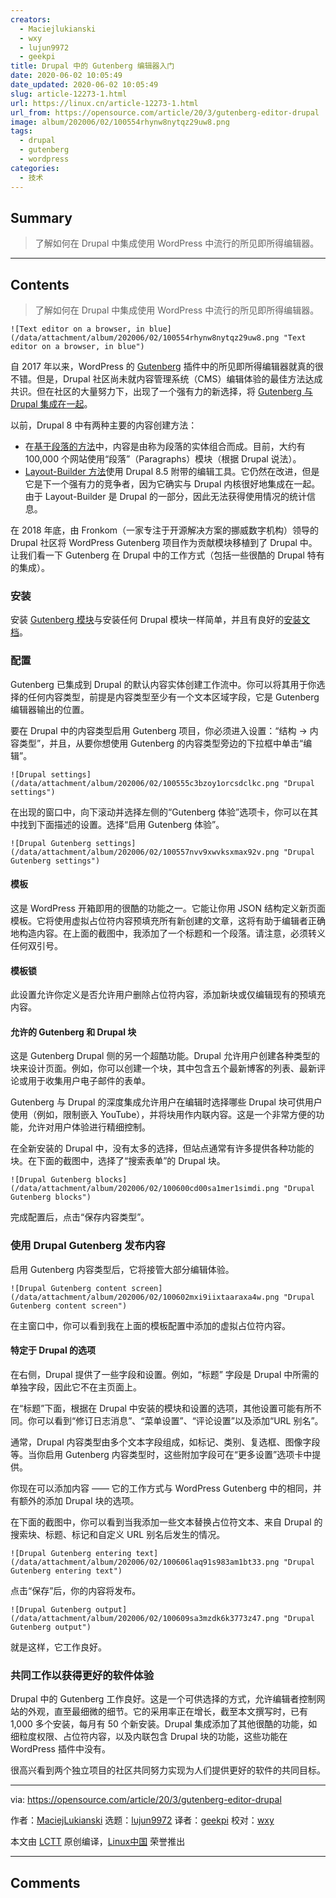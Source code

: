 ```yaml
---
creators:
  - Maciejlukianski
  - wxy
  - lujun9972
  - geekpi
title: Drupal 中的 Gutenberg 编辑器入门
date: 2020-06-02 10:05:49
date_updated: 2020-06-02 10:05:49
slug: article-12273-1.html
url: https://linux.cn/article-12273-1.html
url_from: https://opensource.com/article/20/3/gutenberg-editor-drupal
image: album/202006/02/100554rhynw8nytqz29uw8.png
tags:
  - drupal
  - gutenberg
  - wordpress
categories:
  - 技术
---
```


## Summary

> 了解如何在 Drupal 中集成使用 WordPress 中流行的所见即所得编辑器。

***

<!-- more -->

## Contents

> 
> 了解如何在 Drupal 中集成使用 WordPress 中流行的所见即所得编辑器。
> 
> 
> 

`![Text editor on a browser, in blue](/data/attachment/album/202006/02/100554rhynw8nytqz29uw8.png "Text editor on a browser, in blue")`

自 2017 年以来，WordPress 的 [Gutenberg](https://wordpress.org/plugins/gutenberg/) 插件中的所见即所得编辑器就真的很不错。但是，Drupal 社区尚未就内容管理系统（CMS）编辑体验的最佳方法达成共识。但在社区的大量努力下，出现了一个强有力的新选择，将 [Gutenberg 与 Drupal 集成在一起](https://drupalgutenberg.org/)。

以前，Drupal 8 中有两种主要的内容创建方法：

* 在[基于段落的方法](https://www.droptica.com/blog/flexible-and-easy-content-creation-drupal-paragraphs-module/)中，内容是由称为段落的实体组合而成。目前，大约有 100,000 个网站使用“段落”（Paragraphs）模块（根据 Drupal 说法）。
* [Layout-Builder 方法](https://www.droptica.com/blog/layout-builder-building-drupal-8-layouts/)使用 Drupal 8.5 附带的编辑工具。它仍然在改进，但是它是下一个强有力的竞争者，因为它确实与 Drupal 内核很好地集成在一起。由于 Layout-Builder 是 Drupal 的一部分，因此无法获得使用情况的统计信息。

在 2018 年底，由 Fronkom（一家专注于开源解决方案的挪威数字机构）领导的 Drupal 社区将 WordPress Gutenberg 项目作为贡献模块移植到了 Drupal 中。让我们看一下 Gutenberg 在 Drupal 中的工作方式（包括一些很酷的 Drupal 特有的集成）。

### 安装

安装 [Gutenberg 模块](https://www.drupal.org/project/gutenberg)与安装任何 Drupal 模块一样简单，并且有良好的[安装文档](https://www.drupal.org/docs/8/extending-drupal-8/installing-drupal-8-modules)。

### 配置

Gutenberg 已集成到 Drupal 的默认内容实体创建工作流中。你可以将其用于你选择的任何内容类型，前提是内容类型至少有一个文本区域字段，它是 Gutenberg 编辑器输出的位置。

要在 Drupal 中的内容类型启用 Gutenberg 项目，你必须进入设置：“结构 -> 内容类型”，并且，从要你想使用 Gutenberg 的内容类型旁边的下拉框中单击“编辑”。

`![Drupal settings](/data/attachment/album/202006/02/100555c3bzoy1orcsdclkc.png "Drupal settings")`

在出现的窗口中，向下滚动并选择左侧的“Gutenberg 体验”选项卡，你可以在其中找到下面描述的设置。选择“启用 Gutenberg 体验”。

`![Drupal Gutenberg settings](/data/attachment/album/202006/02/100557nvv9xwvksxmax92v.png "Drupal Gutenberg settings")`

#### 模板

这是 WordPress 开箱即用的很酷的功能之一。它能让你用 JSON 结构定义新页面模板。它将使用虚拟占位符内容预填充所有新创建的文章，这将有助于编辑者正确地构造内容。在上面的截图中，我添加了一个标题和一个段落。请注意，必须转义任何双引号。

#### 模板锁

此设置允许你定义是否允许用户删除占位符内容，添加新块或仅编辑现有的预填充内容。

#### 允许的 Gutenberg 和 Drupal 块

这是 Gutenberg Drupal 侧的另一个超酷功能。Drupal 允许用户创建各种类型的块来设计页面。例如，你可以创建一个块，其中包含五个最新博客的列表、最新评论或用于收集用户电子邮件的表单。

Gutenberg 与 Drupal 的深度集成允许用户在编辑时选择哪些 Drupal 块可供用户使用（例如，限制嵌入 YouTube），并将块用作内联内容。这是一个非常方便的功能，允许对用户体验进行精细控制。

在全新安装的 Drupal 中，没有太多的选择，但站点通常有许多提供各种功能的块。在下面的截图中，选择了“搜索表单”的 Drupal 块。

`![Drupal Gutenberg blocks](/data/attachment/album/202006/02/100600cd00sa1mer1simdi.png "Drupal Gutenberg blocks")`

完成配置后，点击“保存内容类型”。

### 使用 Drupal Gutenberg 发布内容

启用 Gutenberg 内容类型后，它将接管大部分编辑体验。

`![Drupal Gutenberg content screen](/data/attachment/album/202006/02/100602mxi9iixtaaraxa4w.png "Drupal Gutenberg content screen")`

在主窗口中，你可以看到我在上面的模板配置中添加的虚拟占位符内容。

#### 特定于 Drupal 的选项

在右侧，Drupal 提供了一些字段和设置。例如，“标题” 字段是 Drupal 中所需的单独字段，因此它不在主页面上。

在“标题”下面，根据在 Drupal 中安装的模块和设置的选项，其他设置可能有所不同。你可以看到“修订日志消息”、“菜单设置”、“评论设置”以及添加“URL 别名”。

通常，Drupal 内容类型由多个文本字段组成，如标记、类别、复选框、图像字段等。当你启用 Gutenberg 内容类型时，这些附加字段可在“更多设置”选项卡中提供。

你现在可以添加内容 —— 它的工作方式与 WordPress Gutenberg 中的相同，并有额外的添加 Drupal 块的选项。

在下面的截图中，你可以看到当我添加一些文本替换占位符文本、来自 Drupal 的搜索块、标题、标记和自定义 URL 别名后发生的情况。

`![Drupal Gutenberg entering text](/data/attachment/album/202006/02/100606laq91s983am1bt33.png "Drupal Gutenberg entering text")`

点击“保存”后，你的内容将发布。

`![Drupal Gutenberg output](/data/attachment/album/202006/02/100609sa3mzdk6k3773z47.png "Drupal Gutenberg output")`

就是这样，它工作良好。

### 共同工作以获得更好的软件体验

Drupal 中的 Gutenberg 工作良好。这是一个可供选择的方式，允许编辑者控制网站的外观，直至最细微的细节。它的采用率正在增长，截至本文撰写时，已有 1,000 多个安装，每月有 50 个新安装。Drupal 集成添加了其他很酷的功能，如细粒度权限、占位符内容，以及内联包含 Drupal 块的功能，这些功能在 WordPress 插件中没有。

很高兴看到两个独立项目的社区共同努力实现为人们提供更好的软件的共同目标。

---

via: <https://opensource.com/article/20/3/gutenberg-editor-drupal>

作者：[MaciejLukianski](https://opensource.com/users/maciejlukianski) 选题：[lujun9972](https://github.com/lujun9972) 译者：[geekpi](https://github.com/geekpi) 校对：[wxy](https://github.com/wxy)

本文由 [LCTT](https://github.com/LCTT/TranslateProject) 原创编译，[Linux中国](https://linux.cn/) 荣誉推出

***

## Comments
